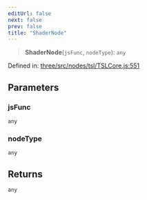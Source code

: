 ```yaml
---
editUrl: false
next: false
prev: false
title: "ShaderNode"
---
```


> **ShaderNode**(`jsFunc`, `nodeType`): `any`

Defined in: [three/src/nodes/tsl/TSLCore.js:551](https://github.com/DefinitelyMaybe/three-i18n/blob/fa57b79433d1c349ffb23a78727299c8d4190136/three/src/nodes/tsl/TSLCore.js#L551)

## Parameters

### jsFunc

`any`

### nodeType

`any`

## Returns

`any`
